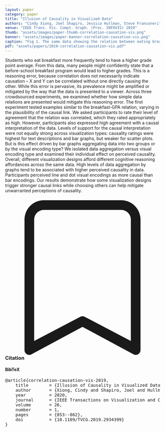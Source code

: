 ```yaml
---
layout: paper
category: paper
title: "Illusion of Causality in Visualized Data"
authors: "Cindy Xiong, Joel Shapiro, Jessica Hullman, Steve Franconeri"
venue: "IEEE Trans. Vis. Compt. Graph. (Proc. INFOVIS) 2019"
thumb: "assets/images/paper-thumb-correlation-causation-vis.png"
banner: "assets/images/paper-banner-correlation-causation-vis.png"
caption: "Fig 1. The same data showing the relation between eating breakfast and GPA presented via text, bar graph, line graph or scatter plot. Which depiction makes eating breakfast causing higher GPA seem more plausible to you?"
pdf: "assets/papers/2019-correlation-causation-vis.pdf"
---
```


<!-- abstract -->

Students who eat breakfast more frequently tend to have a higher grade point average. From this data, many people might confidently state that a before-school breakfast program would lead to higher grades. This is a reasoning error, because correlation does not necessarily indicate causation – X and Y can be correlated without one directly causing the other. While this error is pervasive, its prevalence might be amplified or mitigated by the way that the data is presented to a viewer. Across three crowdsourced experiments, we examined whether how simple data relations are presented would mitigate this reasoning error. The first experiment tested examples similar to the breakfast-GPA relation, varying in the plausibility of the causal link. We asked participants to rate their level of agreement that the relation was correlated, which they rated appropriately as high. However, participants also expressed high agreement with a causal interpretation of the data. Levels of support for the causal interpretation were not equally strong across visualization types: causality ratings were highest for text descriptions and bar graphs, but weaker for scatter plots. But is this effect driven by bar graphs aggregating data into two groups or by the visual encoding type? We isolated data aggregation versus visual encoding type and examined their individual effect on perceived causality. Overall, different visualization designs afford different cognitive reasoning affordances across the same data. High levels of data aggregation by graphs tend to be associated with higher perceived causality in data. Participants perceived line and dot visual encodings as more causal than bar encodings. Our results demonstrate how some visualization designs trigger stronger causal links while choosing others can help mitigate unwarranted perceptions of causality.

<h3><svg xmlns="http://www.w3.org/2000/svg" fill="currentColor" class="bi bi-bookmark" viewBox="0 0 16 16">
  <path d="M2 2a2 2 0 0 1 2-2h8a2 2 0 0 1 2 2v13.5a.5.5 0 0 1-.777.416L8 13.101l-5.223 2.815A.5.5 0 0 1 2 15.5V2zm2-1a1 1 0 0 0-1 1v12.566l4.723-2.482a.5.5 0 0 1 .554 0L13 14.566V2a1 1 0 0 0-1-1H4z"/>
</svg> Citation</h3>
<div class="bibtex">
<!-- bibtex -->
<h4>BibTeX</h4>
<pre>
@article{correlation-causation-vis-2019,
	title        = {Illusion of Causality in Visualized Data},
	author       = {Xiong, Cindy and Shapiro, Joel and Hullman, Jessica and Franconeri, Steven},
	year         = 2020,
	journal      = {IEEE Transactions on Visualization and Computer Graphics},
	volume       = 26,
	number       = 1,
	pages        = {853--862},
	doi          = {10.1109/TVCG.2019.2934399}
}
</pre>
</div>
